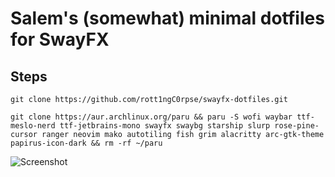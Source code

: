 # Salem's (somewhat) minimal dotfiles for SwayFX

## Steps

```
git clone https://github.com/rott1ngC0rpse/swayfx-dotfiles.git
```

```
git clone https://aur.archlinux.org/paru && paru -S wofi waybar ttf-meslo-nerd ttf-jetbrains-mono swayfx swaybg starship slurp rose-pine-cursor ranger neovim mako autotiling fish grim alacritty arc-gtk-theme papirus-icon-dark && rm -rf ~/paru
```

![Screenshot](images/screnshot.png)
